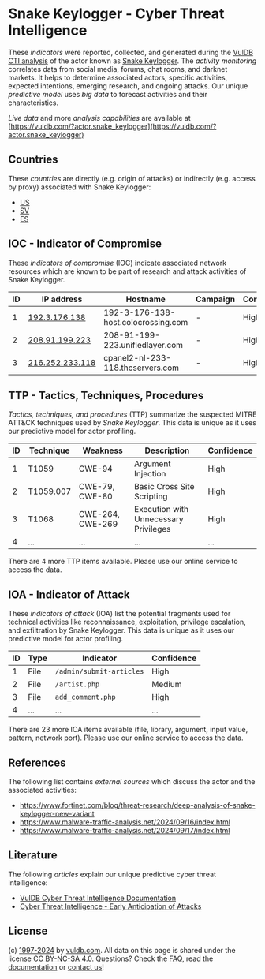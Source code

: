 # Snake Keylogger - Cyber Threat Intelligence

These _indicators_ were reported, collected, and generated during the [VulDB CTI analysis](https://vuldb.com/?kb.cti) of the actor known as [Snake Keylogger](https://vuldb.com/?actor.snake_keylogger). The _activity monitoring_ correlates data from social media, forums, chat rooms, and darknet markets. It helps to determine associated actors, specific activities, expected intentions, emerging research, and ongoing attacks. Our unique _predictive model_ uses _big data_ to forecast activities and their characteristics.

_Live data_ and more _analysis capabilities_ are available at [https://vuldb.com/?actor.snake_keylogger](https://vuldb.com/?actor.snake_keylogger)

## Countries

These _countries_ are directly (e.g. origin of attacks) or indirectly (e.g. access by proxy) associated with Snake Keylogger:

* [US](https://vuldb.com/?country.us)
* [SV](https://vuldb.com/?country.sv)
* [ES](https://vuldb.com/?country.es)

## IOC - Indicator of Compromise

These _indicators of compromise_ (IOC) indicate associated network resources which are known to be part of research and attack activities of Snake Keylogger.

ID | IP address | Hostname | Campaign | Confidence
-- | ---------- | -------- | -------- | ----------
1 | [192.3.176.138](https://vuldb.com/?ip.192.3.176.138) | 192-3-176-138-host.colocrossing.com | - | High
2 | [208.91.199.223](https://vuldb.com/?ip.208.91.199.223) | 208-91-199-223.unifiedlayer.com | - | High
3 | [216.252.233.118](https://vuldb.com/?ip.216.252.233.118) | cpanel2-nl-233-118.thcservers.com | - | High

## TTP - Tactics, Techniques, Procedures

_Tactics, techniques, and procedures_ (TTP) summarize the suspected MITRE ATT&CK techniques used by _Snake Keylogger_. This data is unique as it uses our predictive model for actor profiling.

ID | Technique | Weakness | Description | Confidence
-- | --------- | -------- | ----------- | ----------
1 | T1059 | CWE-94 | Argument Injection | High
2 | T1059.007 | CWE-79, CWE-80 | Basic Cross Site Scripting | High
3 | T1068 | CWE-264, CWE-269 | Execution with Unnecessary Privileges | High
4 | ... | ... | ... | ...

There are 4 more TTP items available. Please use our online service to access the data.

## IOA - Indicator of Attack

These _indicators of attack_ (IOA) list the potential fragments used for technical activities like reconnaissance, exploitation, privilege escalation, and exfiltration by Snake Keylogger. This data is unique as it uses our predictive model for actor profiling.

ID | Type | Indicator | Confidence
-- | ---- | --------- | ----------
1 | File | `/admin/submit-articles` | High
2 | File | `/artist.php` | Medium
3 | File | `add_comment.php` | High
4 | ... | ... | ...

There are 23 more IOA items available (file, library, argument, input value, pattern, network port). Please use our online service to access the data.

## References

The following list contains _external sources_ which discuss the actor and the associated activities:

* https://www.fortinet.com/blog/threat-research/deep-analysis-of-snake-keylogger-new-variant
* https://www.malware-traffic-analysis.net/2024/09/16/index.html
* https://www.malware-traffic-analysis.net/2024/09/17/index.html

## Literature

The following _articles_ explain our unique predictive cyber threat intelligence:

* [VulDB Cyber Threat Intelligence Documentation](https://vuldb.com/?kb.cti)
* [Cyber Threat Intelligence - Early Anticipation of Attacks](https://www.scip.ch/en/?labs.20201022)

## License

(c) [1997-2024](https://vuldb.com/?kb.changelog) by [vuldb.com](https://vuldb.com/?kb.about). All data on this page is shared under the license [CC BY-NC-SA 4.0](https://creativecommons.org/licenses/by-nc-sa/4.0/). Questions? Check the [FAQ](https://vuldb.com/?kb.faq), read the [documentation](https://vuldb.com/?kb) or [contact us](https://vuldb.com/?contact)!
